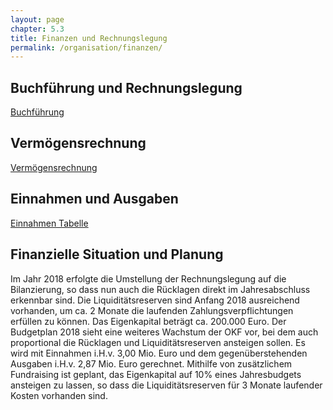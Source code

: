```yaml
---
layout: page
chapter: 5.3
title: Finanzen und Rechnungslegung
permalink: /organisation/finanzen/
---
```



## Buchführung und Rechnungslegung

<a href="#" class="download-table">Buchführung</a>


## Vermögensrechnung

<a href="#" class="download-table">Vermögensrechnung</a>


## Einnahmen und Ausgaben

<a href="#" class="download-table">Einnahmen Tabelle</a>


## Finanzielle Situation und Planung

Im Jahr 2018 erfolgte die Umstellung der Rechnungslegung auf die Bilanzierung, so dass nun auch die Rücklagen direkt im Jahresabschluss erkennbar sind. Die Liquiditätsreserven sind Anfang 2018 ausreichend vorhanden, um ca. 2 Monate die laufenden Zahlungsverpflichtungen erfüllen zu können. Das Eigenkapital beträgt ca. 200.000 Euro. Der Budgetplan 2018 sieht eine weiteres Wachstum der OKF vor, bei dem auch proportional die Rücklagen und Liquiditätsreserven ansteigen sollen. Es wird mit Einnahmen i.H.v. 3,00 Mio. Euro und dem gegenüberstehenden Ausgaben i.H.v. 2,87 Mio. Euro gerechnet. Mithilfe von zusätzlichem Fundraising ist geplant, das Eigenkapital auf 10% eines Jahresbudgets ansteigen zu lassen, so dass die Liquiditätsreserven für 3 Monate laufender Kosten vorhanden sind.
